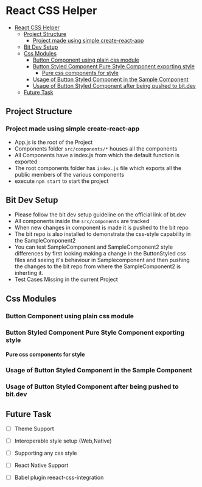 # React CSS Helper

- [React CSS Helper](#react-css-helper)
  - [Project Structure](#project-structure)
    - [Project made using simple create-react-app](#project-made-using-simple-create-react-app)
  - [Bit Dev Setup](#bit-dev-setup)
  - [Css Modules](#css-modules)
    - [Button Component using plain css module](#button-component-using-plain-css-module)
    - [Button Styled Component Pure Style Component exporting style](#button-styled-component-pure-style-component-exporting-style)
      - [Pure css components for style](#pure-css-components-for-style)
    - [Usage of Button Styled Component in the Sample Component](#usage-of-button-styled-component-in-the-sample-component)
    - [Usage of Button Styled Component after being pushed to bit.dev](#usage-of-button-styled-component-after-being-pushed-to-bitdev)
  - [Future Task](#future-task)

## Project Structure

### Project made using simple create-react-app

- App.js is the root of the Project
- Components folder ```src/components/*``` houses all the components
- All Components have a index.js from which the default function is exported
- The root components folder has ```index.js``` file which exports all the public members of the various components
- execute ```npm start``` to start the project


## Bit Dev Setup

- Please follow the bit dev setup guideline on the official link of bt.dev
- All components inside the ```src/components``` are tracked
- When new changes in component is made it is pushed to the bit repo
- The bit repo is also installed to demonstrate the css-style capability in the SampleComponent2 
- You can test SampleComponent and SampleComponent2 style differences by first looking making a change in the ButtonStyled css files and seeing it's behaviour in Samplecomponent and then pushing the changes to the bit repo from where the SampleComponent2 is inherting it.
- Test Cases Missing in the current Project

## Css Modules

### Button Component using plain css module

### Button Styled Component Pure Style Component exporting style

#### Pure css components for style

### Usage of Button Styled Component in the Sample Component

### Usage of Button Styled Component after being pushed to bit.dev

## Future Task

- [ ] Theme Support
- [ ] Interoperable style setup (Web,Native)
- [ ] Supporting any css style
- [ ] React Native Support
- [ ] Babel plugin reeact-css-integration
  